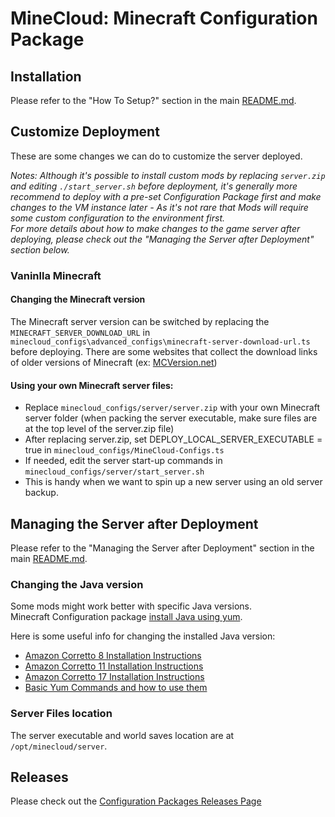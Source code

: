 # MineCloud: Minecraft Configuration Package

## Installation
Please refer to the "How To Setup?" section in the main [README.md](../../README.md#how-to-setup). 

## Customize Deployment 
These are some changes we can do to customize the server deployed.   

*Notes: Although it's possible to install custom mods by replacing `server.zip` and editing `./start_server.sh` before deployment, it's generally more recommend to deploy with a pre-set Configuration Package first and make changes to the VM instance later - As it's not rare that Mods will require some custom configuration to the environment first.  
For more details about how to make changes to the game server after deploying, please check out the "Managing the Server after Deployment" section below.*

### Vaninlla Minecraft
#### Changing the Minecraft version
The Minecraft server version can be switched by replacing the `MINECRAFT_SERVER_DOWNLOAD_URL` in `minecloud_configs\advanced_configs\minecraft-server-download-url.ts` before deploying.
There are some websites that collect the download links of older versions of Minecraft (ex: [MCVersion.net](https://mcversions.net/))

#### Using your own Minecraft server files:
- Replace `minecloud_configs/server/server.zip` with your own Minecraft server folder (when packing the server executable, make sure files are at the top level of the server.zip file)
 - After replacing server.zip, set DEPLOY_LOCAL_SERVER_EXECUTABLE = true in `minecloud_configs/MineCloud-Configs.ts`
 - If needed, edit the server start-up commands in `minecloud_configs/server/start_server.sh`
 - This is handy when we want to spin up a new server using an old server backup.

## Managing the Server after Deployment
Please refer to the "Managing the Server after Deployment" section in the main [README.md](../../README.md#managing-the-server-after-deployment). 

### Changing the Java version
Some mods might work better with specific Java versions.  
Minecraft Configuration package [install Java using yum](https://github.com/VeriorPies/MineCloud/blob/9b4d7edee351a5d3b8fcb191d34ae4f6f00a586b/minecloud_configs/advanced_configs/custom-instance-init.ts#L16). 
 
Here is some useful info for changing the installed Java version:  
- [Amazon Corretto 8 Installation Instructions](https://docs.aws.amazon.com/corretto/latest/corretto-8-ug/amazon-linux-install.html)
- [Amazon Corretto 11 Installation Instructions](https://docs.aws.amazon.com/corretto/latest/corretto-11-ug/amazon-linux-install.html)
- [Amazon Corretto 17 Installation Instructions](https://docs.aws.amazon.com/corretto/latest/corretto-17-ug/amazon-linux-install.html)
- [Basic Yum Commands and how to use them](http://yum.baseurl.org/wiki/YumCommands.html)

### Server Files location
The server executable and world saves location are at `/opt/minecloud/server`.

## Releases
Please check out the [Configuration Packages Releases Page](../RELEASES.md)